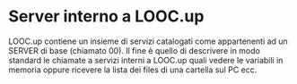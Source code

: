 # Server interno a LOOC.up
LOOC.up contiene un insieme di servizi catalogati come appartenenti ad un SERVER di base (chiamato 00).
Il fine è quello di descrivere in modo standard le chiamate a servizi interni a LOOC.up quali vedere le variabili in memoria oppure ricevere la lista dei files di una cartella sul PC ecc.

